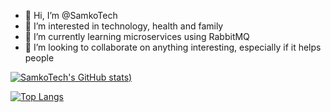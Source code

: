 - 👋 Hi, I’m @SamkoTech
- 👀 I’m interested in technology, health and family
- 🌱 I’m currently learning microservices using RabbitMQ
- 💞️ I’m looking to collaborate on anything interesting, especially if it helps people
<!---
- 📫 Feel free to reach me through email


SamkoTech/SamkoTech is a ✨ special ✨ repository because its `README.md` (this file) appears on your GitHub profile.
You can click the Preview link to take a look at your changes.
--->
[![SamkoTech's GitHub stats](https://github-readme-stats.vercel.app/api?username=samkotech&count_private=true&theme=dark))](https://github.com/samkotech/github-readme-stats)

[![Top Langs](https://github-readme-stats.vercel.app/api/top-langs/?username=samkotech&count_private=true)](https://github.com/samkotech/github-readme-stats)
